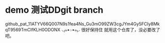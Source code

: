 # demo 测试DDgit branch
github_pat_11ATYV66Q007N9s1fea4Ns_Gu3mO99ZW3cgJYm4Gy5FCIy8MkqT9569TmCIfKLH0ODONX
⸜₍๑•⌔•๑₎⸝ 很好保持住
就用这个仓库了，没必要改了吧。